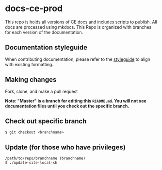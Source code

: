 # docs-ce-prod  

This repo is holds all versions of CE docs and includes scripts to publish.  All docs are processed using mkdocs. This Repo is organized with branches for each version of the documentation.

## Documentation styleguide 

When contributing documentation, please refer to the [styleguide](https://github.com/GluuFederation/docs-style-guide) to align with existing formatting. 

## Making changes
Fork, clone, and make a pull request

**Note: "Master" is a branch for editing this `README.md`.  You will not see documentation files until you check out the specific branch.**


## Check out specific branch
`$ git checkout <branchname>`

## Update (for those who have privileges)
```
/path/to/repo/branchname (branchname)
$ ./update-site-local-sh
```

